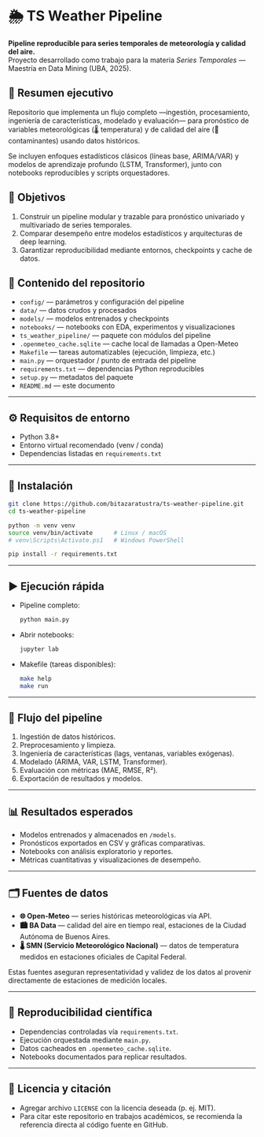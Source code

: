 # 🌦️ TS Weather Pipeline  
**Pipeline reproducible para series temporales de meteorología y calidad del aire.**  
Proyecto desarrollado como trabajo para la materia *Series Temporales* — Maestría en Data Mining (UBA, 2025).

## 📌 Resumen ejecutivo  

Repositorio que implementa un flujo completo —ingestión, procesamiento, ingeniería de características, modelado y evaluación— para pronóstico de variables meteorológicas (🌡️ temperatura) y de calidad del aire (💨 contaminantes) usando datos históricos.  

Se incluyen enfoques estadísticos clásicos (líneas base, ARIMA/VAR) y modelos de aprendizaje profundo (LSTM, Transformer), junto con notebooks reproducibles y scripts orquestadores.  


## 🎯 Objetivos  
1. Construir un pipeline modular y trazable para pronóstico univariado y multivariado de series temporales.  
2. Comparar desempeño entre modelos estadísticos y arquitecturas de deep learning.  
3. Garantizar reproducibilidad mediante entornos, checkpoints y cache de datos.  


## 📂 Contenido del repositorio  
- `config/` — parámetros y configuración del pipeline  
- `data/` — datos crudos y procesados  
- `models/` — modelos entrenados y checkpoints  
- `notebooks/` — notebooks con EDA, experimentos y visualizaciones  
- `ts_weather_pipeline/` — paquete con módulos del pipeline  
- `.openmeteo_cache.sqlite` — cache local de llamadas a Open-Meteo  
- `Makefile` — tareas automatizables (ejecución, limpieza, etc.)  
- `main.py` — orquestador / punto de entrada del pipeline  
- `requirements.txt` — dependencias Python reproducibles  
- `setup.py` — metadatos del paquete  
- `README.md` — este documento  

---

## ⚙️ Requisitos de entorno  
- Python 3.8+  
- Entorno virtual recomendado (venv / conda)  
- Dependencias listadas en `requirements.txt`  

---

## 🚀 Instalación  
```bash
git clone https://github.com/bitazaratustra/ts-weather-pipeline.git
cd ts-weather-pipeline

python -m venv venv
source venv/bin/activate      # Linux / macOS
# venv\Scripts\Activate.ps1   # Windows PowerShell

pip install -r requirements.txt
````

---

## ▶️ Ejecución rápida

* Pipeline completo:

  ```bash
  python main.py
  ```
* Abrir notebooks:

  ```bash
  jupyter lab
  ```
* Makefile (tareas disponibles):

  ```bash
  make help
  make run
  ```

---

## 🔄 Flujo del pipeline

1. Ingestión de datos históricos.
2. Preprocesamiento y limpieza.
3. Ingeniería de características (lags, ventanas, variables exógenas).
4. Modelado (ARIMA, VAR, LSTM, Transformer).
5. Evaluación con métricas (MAE, RMSE, R²).
6. Exportación de resultados y modelos.

---

## 📊 Resultados esperados

* Modelos entrenados y almacenados en `/models`.
* Pronósticos exportados en CSV y gráficas comparativas.
* Notebooks con análisis exploratorio y reportes.
* Métricas cuantitativas y visualizaciones de desempeño.

---

## 🗂️ Fuentes de datos

* **🌐 Open-Meteo** — series históricas meteorológicas vía API.
* **🏙️ BA Data** — calidad del aire en tiempo real, estaciones de la Ciudad Autónoma de Buenos Aires.
* **🌡️ SMN (Servicio Meteorológico Nacional)** — datos de temperatura medidos en estaciones oficiales de Capital Federal.

Estas fuentes aseguran representatividad y validez de los datos al provenir directamente de estaciones de medición locales.

---

## 📜 Reproducibilidad científica

* Dependencias controladas vía `requirements.txt`.
* Ejecución orquestada mediante `main.py`.
* Datos cacheados en `.openmeteo_cache.sqlite`.
* Notebooks documentados para replicar resultados.

---

## 📖 Licencia y citación

* Agregar archivo `LICENSE` con la licencia deseada (p. ej. MIT).
* Para citar este repositorio en trabajos académicos, se recomienda la referencia directa al código fuente en GitHub.

```
```
